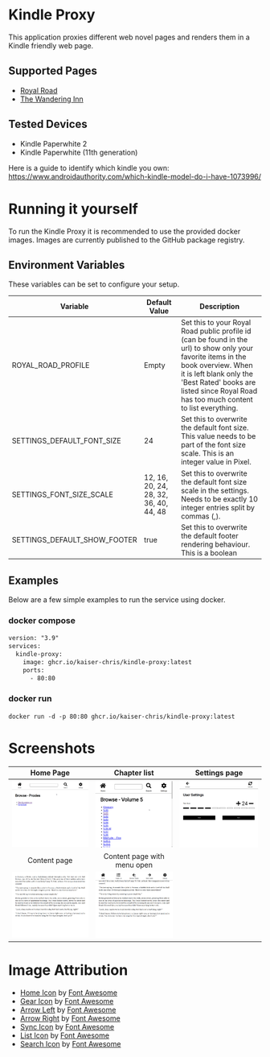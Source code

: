 # Kindle Proxy

This application proxies different web novel pages and renders them in a Kindle friendly web page.

## Supported Pages

 - [Royal Road](https://www.royalroad.com/)
 - [The Wandering Inn](https://wanderinginn.com/)

## Tested Devices

 - Kindle Paperwhite 2
 - Kindle Paperwhite (11th generation)

Here is a guide to identify which kindle you own: https://www.androidauthority.com/which-kindle-model-do-i-have-1073996/

# Running it yourself

To run the Kindle Proxy it is recommended to use the provided docker images.
Images are currently published to the GitHub package registry.

## Environment Variables

These variables can be set to configure your setup.

| Variable                     | Default Value                          | Description                                                                                                                                                                                                                                           |
|------------------------------|----------------------------------------|-------------------------------------------------------------------------------------------------------------------------------------------------------------------------------------------------------------------------------------------------------|
| ROYAL_ROAD_PROFILE           | Empty                                  | Set this to your Royal Road public profile id (can be found in the url) to show only your favorite items in the book overview. When it is left blank only the 'Best Rated' books are listed since Royal Road has too much content to list everything. |
| SETTINGS_DEFAULT_FONT_SIZE   | 24                                     | Set this to overwrite the default font size. This value needs to be part of the font size scale. This is an integer value in Pixel.                                                                                                                   |
| SETTINGS_FONT_SIZE_SCALE     | 12, 16, 20, 24, 28, 32, 36, 40, 44, 48 | Set this to overwrite the default font size scale in the settings. Needs to be exactly 10 integer entries split by commas (,).                                                                                                                        |
| SETTINGS_DEFAULT_SHOW_FOOTER | true                                   | Set this to overwrite the default footer rendering behaviour. This is a boolean                                                                                                                                                                       |

## Examples

Below are a few simple examples to run the service using docker.

### docker compose

```
version: "3.9"
services:
  kindle-proxy:
    image: ghcr.io/kaiser-chris/kindle-proxy:latest
    ports:
      - 80:80
```

### docker run

```
docker run -d -p 80:80 ghcr.io/kaiser-chris/kindle-proxy:latest
```

# Screenshots
|                   Home Page                    |                            Chapter list                            |                  Settings page                   |
|:----------------------------------------------:|:------------------------------------------------------------------:|:------------------------------------------------:|
|    ![Home page](.docs/screenshots/home.png)    |        ![Chapter list page](.docs/screenshots/chapters.png)        | ![Settings page](.docs/screenshots/settings.png) |
|                  Content page                  |                    Content page with menu open                     |                                                  |
| ![Content page](.docs/screenshots/content.png) | ![Content page with menu open](.docs/screenshots/content-menu.png) |                                                  |

# Image Attribution

 - [Home Icon](/src/main/resources/static/img/home-solid.svg) by [Font Awesome](https://fontawesome.com/license)
 - [Gear Icon](/src/main/resources/static/img/gear-solid.svg) by [Font Awesome](https://fontawesome.com/license)
 - [Arrow Left](/src/main/resources/static/img/arrow-left-solid.svg) by [Font Awesome](https://fontawesome.com/license)
 - [Arrow Right](/src/main/resources/static/img/arrow-right-solid.svg) by [Font Awesome](https://fontawesome.com/license)
 - [Sync Icon](/src/main/resources/static/img/sync-solid.svg) by [Font Awesome](https://fontawesome.com/license)
 - [List Icon](/src/main/resources/static/img/list-solid.svg) by [Font Awesome](https://fontawesome.com/license)
 - [Search Icon](/src/main/resources/static/img/search-solid.svg) by [Font Awesome](https://fontawesome.com/license)